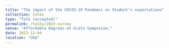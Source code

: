 ```yaml
---
title: "The impact of the COVID-19 Pandemic on Student’s expectations"
collection: talks
type: "Talk (accepted)"
permalink: /talks/2023-survey
venue: "Affordable Degrees-at-Scale Symposium,"
date: 2023-12-04
location: "USA"
---
```

